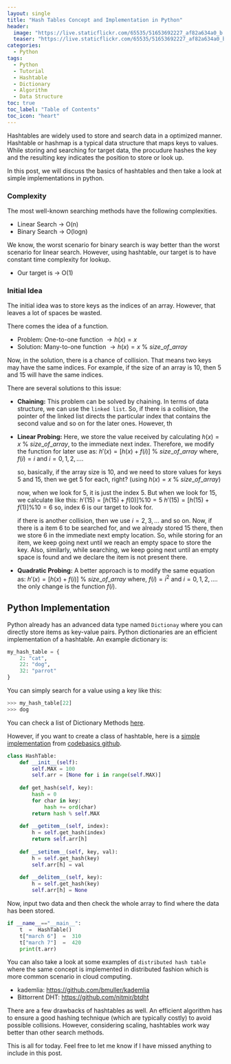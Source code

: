 ```yaml
---
layout: single
title: "Hash Tables Concept and Implementation in Python"
header:
  image: "https://live.staticflickr.com/65535/51653692227_af82a634a0_b.jpg"
  teaser: "https://live.staticflickr.com/65535/51653692227_af82a634a0_b.jpg"
categories:
  - Python
tags:
  - Python
  - Tutorial
  - Hashtable
  - Dictionary
  - Algorithm
  - Data Structure
toc: true
toc_label: "Table of Contents"
toc_icon: "heart"
---
```




Hashtables are widely used to store and search data in a optimized manner. Hashtable or hashmap is a typical data structure that maps keys to values. While storing and searching for target data, the procudure hashes the key and the resulting key indicates the position to store or look up.

In this post, we will discuss the basics of hashtables and then take a look at simple implementations in python.

### Complexity
The most well-known searching methods have the following complexities.
* Linear Search $\rightarrow$ O(n)
* Binary Search $\rightarrow$ O(logn)

We know, the worst scenario for binary search is way better than the worst scenario for linear search. However, using hashtable, our target is to have constant time complexity for lookup.

* Our target is $\rightarrow$ O(1)

### Initial Idea
The initial idea was to store keys as the indices of an array. However, that leaves a lot of spaces be wasted.


There comes the idea of a function.
* Problem: One-to-one function $\rightarrow h(x) = x$
* Solution: Many-to-one function $\rightarrow h(x) = x\ \% \ size\_of\_array$

Now, in the solution, there is a chance of collision. That means two keys may have the same indices. For example, if the size of an array is $10$, then $5$ and $15$ will have the same indices.

There are several solutions to this issue:

* **Chaining:** This problem can be solved by chaining. In terms of data structure, we can use the `linked list`. So, if there is a collision, the pointer of the linked list directs the particular index that contains the second value and so on for the later ones. However, th
* **Linear Probing:** Here, we store the value received by calculating $h(x) = x\ \% \ size\_of\_array$, to the immediate next index. Therefore, we modify the function for later use as:
		$h'(x) = [h(x) + f(i)]\ \% \ size\_of\_array$
		where, $f(i)=i$ and $i=0,1,2,....$
		
	so, basically, if the array size is $10$, and we need to store values for keys $5$ and $15$, then we get $5$ for each, right? (using $h(x) = x\ \% \ size\_of\_array$)

	now, when we look for $5$, it is just the index $5$. But when we look for $15$, we calculate like this:
	$h'(15) = [h(15) + f(0)] \% 10 = 5$
	$h'(15) = [h(15) + f(1)] \% 10 = 6$
	so, index $6$ is our target to look for.

	if there is another collision, then we use $i=2,3,...$ and so on. Now, if there is a item $6$ to be searched for, and we already stored $15$ there, then we store $6$ in the immediate next empty location. So, while storing for an item, we keep going next until we reach an empty space to store the key. Also, similarly, while searching, we keep going next until an empty space is found and we declare the item is not present there.

* **Quadratic Probing:** A better approach is to modify the same equation as:
	$h'(x) = [h(x) + f(i)]\ \% \ size\_of\_array$
		where, $f(i)=i^2$ and $i=0,1,2,....$
		the only change is the function $f(i)$.


## Python Implementation

Python already has an advanced data type named `Dictionay` where you can directly store items as key-value pairs. Python dictionaries are an efficient implementation of a hashtable. An example dictionary is:

```python
my_hash_table = {
	2: "cat",
	22: "dog",
	32: "parrot"
}
```

You can simply search for a value using a key like this:
```python
>>> my_hash_table[22]
>>> dog
```

You can check a list of Dictionary Methods [here](https://www.w3schools.com/python/python_ref_dictionary.asp).

However, if you want to create a class of hashtable, here is a [simple implementation](https://github.com/codebasics/data-structures-algorithms-python/blob/master/data_structures/4_HashTable/4_HashTable.ipynb) from [codebasics github](https://github.com/codebasics).

```python
class HashTable:  
    def __init__(self):
        self.MAX = 100
        self.arr = [None for i in range(self.MAX)]
        
    def get_hash(self, key):
        hash = 0
        for char in key:
            hash += ord(char)
        return hash % self.MAX
    
    def __getitem__(self, index):
        h = self.get_hash(index)
        return self.arr[h]
    
    def __setitem__(self, key, val):
        h = self.get_hash(key)
        self.arr[h] = val    
        
    def __delitem__(self, key):
        h = self.get_hash(key)
        self.arr[h] = None
```

Now, input two data and then check the whole array to find where the data has been stored.
```python
if __name__=="__main__":
	t  =  HashTable()  
	t["march 6"]  =  310  
	t["march 7"]  =  420
	print(t.arr)
```


You can also take a look at some examples of `distributed hash table` where the same concept is implemented in distributed fashion which is more common scenario in cloud computing.

* kademlia: https://github.com/bmuller/kademlia
* Bittorrent DHT: https://github.com/nitmir/btdht

There are a few drawbacks of hashtables as well. An efficient algorithm has to ensure a good hashing technique (which are typically costly) to avoid possible collisions. However, considering scaling, hashtables work way better than other search methods.

This is all for today. Feel free to let me know if I have missed anything to include in this post.


<!--stackedit_data:
eyJoaXN0b3J5IjpbMTQ2MDU2OTEwNSwtNDM5NTQyMzQ3XX0=
-->